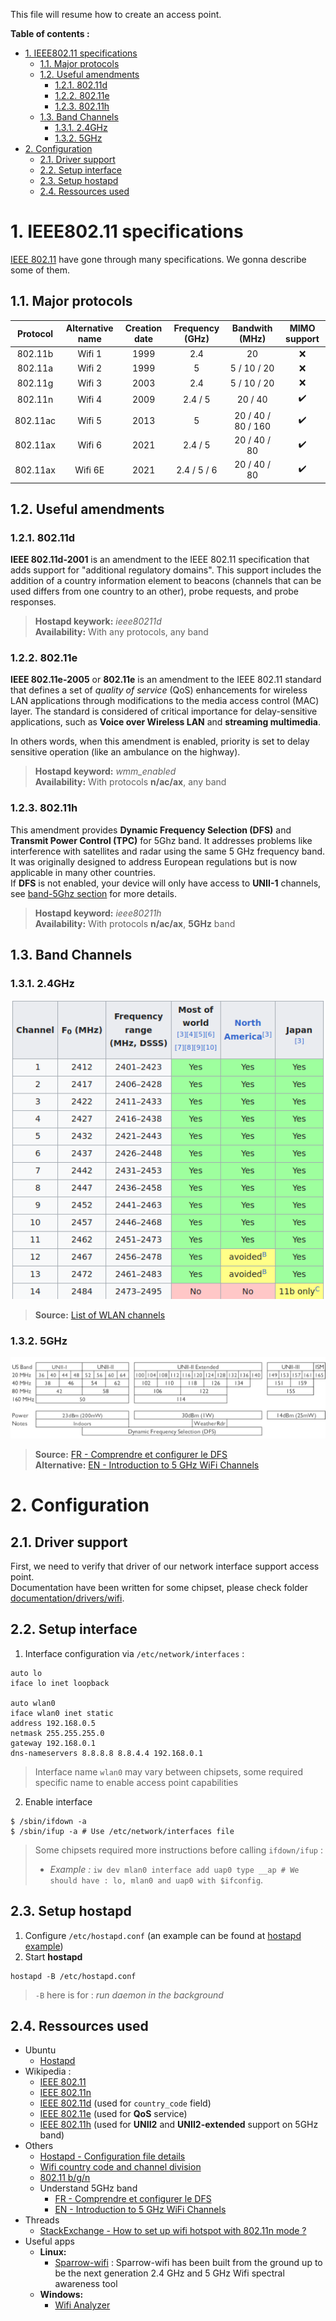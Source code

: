 This file will resume how to create an access point.

**Table of contents :**
- [1. IEEE802.11 specifications](#1-ieee80211-specifications)
  - [1.1. Major protocols](#11-major-protocols)
  - [1.2. Useful amendments](#12-useful-amendments)
    - [1.2.1. 802.11d](#121-80211d)
    - [1.2.2. 802.11e](#122-80211e)
    - [1.2.3. 802.11h](#123-80211h)
  - [1.3. Band Channels](#13-band-channels)
    - [1.3.1. 2.4GHz](#131-24ghz)
    - [1.3.2. 5GHz](#132-5ghz)
- [2. Configuration](#2-configuration)
  - [2.1. Driver support](#21-driver-support)
  - [2.2. Setup interface](#22-setup-interface)
  - [2.3. Setup hostapd](#23-setup-hostapd)
  - [2.4. Ressources used](#24-ressources-used)

# 1. IEEE802.11 specifications

[IEEE 802.11][doc-wiki-ieee80211] have gone through many specifications. We gonna describe some of them.

## 1.1. Major protocols

| Protocol | Alternative name | Creation date | Frequency (GHz) | Bandwith (MHz) | MIMO support |
|:-:|:-:|:-:|:-:|:-:|:-:|
| 802.11b | Wifi 1 | 1999 | 2.4 | 20 | :x: |
| 802.11a | Wifi 2 | 1999 | 5 | 5 / 10 / 20 | :x: |
| 802.11g | Wifi 3 | 2003 | 2.4 | 5 / 10 / 20 | :x: |
| 802.11n | Wifi 4 | 2009 | 2.4 / 5 | 20 / 40 | :heavy_check_mark: |
| 802.11ac | Wifi 5 | 2013 | 5 | 20 / 40 / 80 / 160 | :heavy_check_mark: |
| 802.11ax | Wifi 6 | 2021 | 2.4 / 5 | 20 / 40 / 80 | :heavy_check_mark: |
| 802.11ax | Wifi 6E | 2021 | 2.4 / 5 / 6 | 20 / 40 / 80 | :heavy_check_mark: |

## 1.2. Useful amendments
### 1.2.1. 802.11d

**IEEE 802.11d-2001** is an amendment to the IEEE 802.11 specification that adds support for "additional regulatory domains". This support includes the addition of a country information element to beacons (channels that can be used differs from one country to an other), probe requests, and probe responses.  

> **Hostapd keywork:** _ieee80211d_  
> **Availability:** With any protocols, any band

### 1.2.2. 802.11e

**IEEE 802.11e-2005** or **802.11e** is an amendment to the IEEE 802.11 standard that defines a set of _quality of service_ (QoS) enhancements for wireless LAN applications through modifications to the media access control (MAC) layer. The standard is considered of critical importance for delay-sensitive applications, such as **Voice over Wireless LAN** and **streaming multimedia**.  

In others words, when this amendment is enabled, priority is set to delay sensitive operation (like an ambulance on the highway).

> **Hostapd keyword:** _wmm_enabled_  
> **Availability:** With protocols **n/ac/ax**, any band

### 1.2.3. 802.11h

This amendment provides **Dynamic Frequency Selection (DFS)** and **Transmit Power Control (TPC)** for 5Ghz band. It addresses problems like interference with satellites and radar using the same 5 GHz frequency band. It was originally designed to address European regulations but is now applicable in many other countries.  
If **DFS** is not enabled, your device will only have access to **UNII-1** channels, see [band-5Ghz section][anchor-band-5ghz-channels] for more details.

> **Hostapd keyword:** _ieee80211h_  
> **Availability:** With protocols **n/ac/ax**, **5GHz** band

## 1.3. Band Channels
### 1.3.1. 2.4GHz

![List of 2.4GHz channels][asset-img-list-channel-24]

> **Source:** [List of WLAN channels][doc-wiki-list-wlan-channels]

### 1.3.2. 5GHz

![List of 5GHz channels][asset-img-list-channel-5]

> **Source:** [FR - Comprendre et configurer le DFS][doc-wifi-5-dfs-fr]  
> **Alternative:** [EN - Introduction to 5 GHz WiFi Channels][doc-wifi-5-dfs-en]

# 2. Configuration
## 2.1. Driver support

First, we need to verify that driver of our network interface support access point.  
Documentation have been written for some chipset, please check folder [documentation/drivers/wifi][doc-drivers-wifi].

## 2.2. Setup interface

1. Interface configuration via `/etc/network/interfaces` :
```shell
auto lo
iface lo inet loopback

auto wlan0
iface wlan0 inet static
address 192.168.0.5
netmask 255.255.255.0
gateway 192.168.0.1
dns-nameservers 8.8.8.8 8.8.4.4 192.168.0.1
```
> Interface name `wlan0` may vary between chipsets, some required specific name to enable access point capabilities

2. Enable interface
```shell
$ /sbin/ifdown -a
$ /sbin/ifup -a # Use /etc/network/interfaces file
```
> Some chipsets required more instructions before calling `ifdown/ifup` :
> - _Example :_ `iw dev mlan0 interface add uap0 type __ap # We should have : lo, mlan0 and uap0 with $ifconfig`.

## 2.3. Setup hostapd

1. Configure `/etc/hostapd.conf` (an example can be found at [hostapd example][doc-hostapd-conf-example])
2. Start **hostapd**
```shell
hostapd -B /etc/hostapd.conf
```
> `-B` here is for : _run daemon in the background_

## 2.4. Ressources used

- Ubuntu
  - [Hostapd][doc-ubuntu-hostapd]
- Wikipedia :
  - [IEEE 802.11][doc-wiki-ieee80211]
  - [IEEE 802.11n][doc-wiki-ieee80211n]
  - [IEEE 802.11d][doc-wiki-ieee80211d] (used for `country_code` field)
  - [IEEE 802.11e][doc-wiki-ieee80211e] (used for **QoS** service)
  - [IEEE 802.11h][doc-wiki-ieee80211h] (used for **UNII2** and **UNII2-extended** support on 5GHz band)
- Others
  - [Hostapd - Configuration file details][doc-hostapd-conf-details]
  - [Wifi country code and channel division][doc-wifi-country-channel-division]
  - [802.11 b/g/n][doc-wifi-bgn-normes]
  - Understand 5GHz band
    - [FR - Comprendre et configurer le DFS][doc-wifi-5-dfs-fr]  
    - [EN - Introduction to 5 GHz WiFi Channels][doc-wifi-5-dfs-en]
- Threads
  - [StackExchange - How to set up wifi hotspot with 802.11n mode ?][thread-se-how-to-setup-wifi-hostspot-with-80211n-mode]
- Useful apps
  - **Linux:**
    - [Sparrow-wifi][app-sparrow-wifi] : Sparrow-wifi has been built from the ground up to be the next generation 2.4 GHz and 5 GHz Wifi spectral awareness tool
  - **Windows:**
    - [Wifi Analyzer][app-wifi-analyzer]

<!-- Anchor of this file -->
[anchor-band-5ghz-channels]: #5ghz

<!-- Asset ressources -->
[asset-img-list-channel-24]: images/list-channels-2.4GHz.png
[asset-img-list-channel-5]: images/list-channels-5GHz-background.png

<!-- Documentation links -->
[doc-hostapd-conf-example]: https://github.com/BOREA-DENTAL/DocumentationsCobra/tree/master/Documentations/Developpement/Wifi/examples/hostapd.conf
[doc-drivers-wifi]: https://github.com/BOREA-DENTAL/DocumentationsCobra/tree/master/Documentations/Drivers/wifi

<!-- External links -->
[app-sparrow-wifi]: https://github.com/ghostop14/sparrow-wifi
[app-wifi-analyzer]: https://apps.microsoft.com/store/detail/wifi-analyzer/9NBLGGH33N0N?hl=fr-fr&gl=fr

[doc-ubuntu-hostapd]: https://doc.ubuntu-fr.org/hostapd

[doc-wiki-ieee80211]: https://fr.wikipedia.org/wiki/IEEE_802.11
[doc-wiki-ieee80211d]: https://fr.wikipedia.org/wiki/IEEE_802.11d
[doc-wiki-ieee80211n]: https://fr.wikipedia.org/wiki/IEEE_802.11n
[doc-wiki-ieee80211e]: https://en.wikipedia.org/wiki/IEEE_802.11e-2005
[doc-wiki-ieee80211h]: https://en.wikipedia.org/wiki/IEEE_802.11h-2003
[doc-wiki-list-wlan-channels]: https://en.wikipedia.org/wiki/List_of_WLAN_channels

[doc-hostapd-conf-details]: https://w1.fi/cgit/hostap/plain/hostapd/hostapd.conf
[doc-wifi-country-channel-division]: https://chowdera.com/2021/01/20210128110913670Y.html
[doc-wifi-bgn-normes]: https://fr.ihowto.tips/did-you-know/ce-reprezinta-standardele-wi-fi-ieee-802-11a-802-11b-g-n-si-802-11ac-ale-unui-router-wireless.html

[doc-wifi-5-dfs-fr]: https://toubox.fr/wi-fi-comprendre-et-configurer-le-dfs/
[doc-wifi-5-dfs-en]: https://www.accessagility.com/blog/introduction-to-5-ghz-wifi-channels

[thread-se-how-to-setup-wifi-hostspot-with-80211n-mode]: https://unix.stackexchange.com/questions/184175/how-to-set-up-wifi-hotspot-with-802-11n-mode
